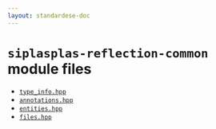 ```yaml
---
layout: standardese-doc
---
```



# `siplasplas-reflection-common` module files


 - [`type_info.hpp`]({{site.url}}{{site.baseurl}}/doc/standardese/master/siplasplas-reflection-common/type_info.html)
 - [`annotations.hpp`]({{site.url}}{{site.baseurl}}/doc/standardese/master/siplasplas-reflection-common/annotations.html)
 - [`entities.hpp`]({{site.url}}{{site.baseurl}}/doc/standardese/master/siplasplas-reflection-common/entities.html)
 - [`files.hpp`]({{site.url}}{{site.baseurl}}/doc/standardese/master/siplasplas-reflection-common/files.html)